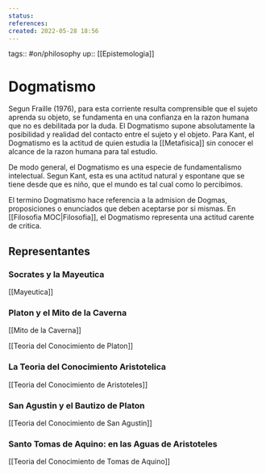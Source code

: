 ```yaml
---
status:
references:
created: 2022-05-28 18:56
---
```

tags:: #on/philosophy 
up:: [[Epistemologia]]
# Dogmatismo
Segun Fraille (1976), para esta corriente resulta comprensible que el sujeto aprenda su objeto, se fundamenta en una confianza en la razon humana que no es debilitada por la duda. El Dogmatismo supone absolutamente la posibilidad y realidad del contacto entre el sujeto y el objeto. Para Kant, el Dogmatismo es la actitud de quien estudia la [[Metafisica]] sin conocer el alcance de la razon humana para tal estudio.

De modo general, el Dogmatismo es una especie de fundamentalismo intelectual. Segun Kant, esta es una actitud natural y espontane que se tiene desde que es niño, que el mundo es tal cual como lo percibimos.

El termino Dogmatismo hace referencia a la admision de Dogmas, proposiciones o enunciados que deben aceptarse por si mismas. En [[Filosofia MOC|Filosofia]], el Dogmatismo representa una actitud carente de critica.

## Representantes
### Socrates y la Mayeutica
[[Mayeutica]]
### Platon y el Mito de la Caverna
[[Mito de la Caverna]]

[[Teoria del Conocimiento de Platon]]

### La Teoria del Conocimiento Aristotelica
[[Teoria del Conocimiento de Aristoteles]]

### San Agustin y el Bautizo de Platon
[[Teoria del Conocimiento de San Agustin]]

### Santo Tomas de Aquino: en las Aguas de Aristoteles
[[Teoria del Conocimiento de Tomas de Aquino]]


